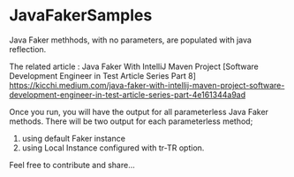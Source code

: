 # JavaFakerSamples
Java Faker methhods, with no parameters, are populated with java reflection.

The related article : Java Faker With IntelliJ Maven Project [Software Development Engineer in Test Article Series Part 8]
https://kicchi.medium.com/java-faker-with-intellij-maven-project-software-development-engineer-in-test-article-series-part-4e161344a9ad

Once you run, you will have the output for all parameterless Java Faker methods.
There will be two output for each parameterless method; 
1. using default Faker instance
2. using Local Instance configured with tr-TR option.

Feel free to contribute and share...
